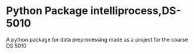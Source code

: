 # Python Package intelliprocess,DS-5010
A python package for data preprocessing made as a project for the course DS 5010
